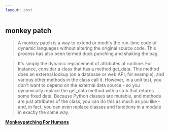 ```yaml
---
layout: post
---
```


## monkey patch

>  A monkey patch is a way to extend or modify the run-time code of dynamic languages without altering the original source code. This process has also been termed duck punching and shaking the bag.


> It's simply the dynamic replacement of attributes at runtime.
  For instance, consider a class that has a method get_data. This method does an external lookup (on a database or web API, for example), and various other methods in the class call it. However, in a unit test, you don't want to depend on the external data source - so you dynamically replace the get_data method with a stub that returns some fixed data.
  Because Python classes are mutable, and methods are just attributes of the class, you can do this as much as you like - and, in fact, you can even replace classes and functions in a module in exactly the same way.


[__Monkeypatching For Humans__](http://blog.codinghorror.com/monkeypatching-for-humans/)
